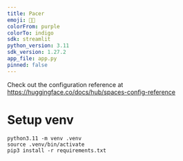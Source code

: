 ```yaml
---
title: Pacer
emoji: 🏃🏽
colorFrom: purple
colorTo: indigo
sdk: streamlit
python_version: 3.11
sdk_version: 1.27.2
app_file: app.py
pinned: false
---
```


Check out the configuration reference at https://huggingface.co/docs/hub/spaces-config-reference


# Setup venv

```
python3.11 -m venv .venv    
source .venv/bin/activate  
pip3 install -r requirements.txt
```